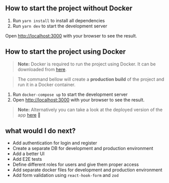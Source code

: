 ## How to start the project without Docker

1. Run `yarn install` to install all dependencies
2. Run `yarn dev` to start the development server

Open [http://localhost:3000](http://localhost:3000) with your browser to see the result.

## How to start the project using Docker

> **Note:** Docker is required to run the project using Docker.
> It can be downloaded from [here](https://www.docker.com/products/docker-desktop).

> The command bellow will create a **production build** of the project and run it in a Docker container.

1. Run `docker-compose up` to start the development server
2. Open [http://localhost:3000](http://localhost:3000) with your browser to see the result.

> **Note:** Alternatively you can take a look at the deployed version of the app [here](https://gigapay.vercel.app/) 🚀

## what would I do next?

- Add authentication for login and register
- Create a separate DB for development and production environment
- Add a better UI
- Add E2E tests
- Define different roles for users and give them proper access
- Add separate docker files for development and production environment
- Add form validation using `react-hook-form` and `zod`
